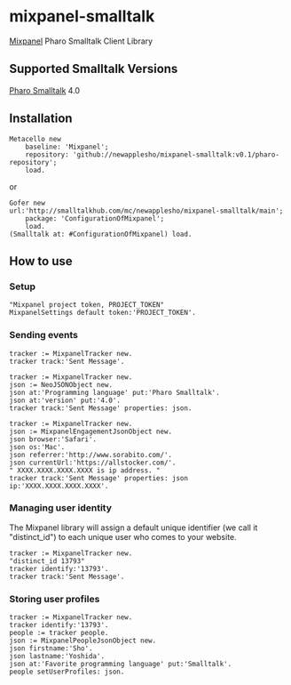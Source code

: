 # mixpanel-smalltalk
[Mixpanel](https://mixpanel.com) Pharo Smalltalk Client Library

## Supported Smalltalk Versions
[Pharo Smalltalk](http://pharo.org/) 4.0

## Installation
```
Metacello new
    baseline: 'Mixpanel';
    repository: 'github://newapplesho/mixpanel-smalltalk:v0.1/pharo-repository';
    load.
```

or

```smalltalk
Gofer new
url:'http://smalltalkhub.com/mc/newapplesho/mixpanel-smalltalk/main';
    package: 'ConfigurationOfMixpanel';
    load.
(Smalltalk at: #ConfigurationOfMixpanel) load.
```


## How to use

### Setup

```smalltalk
"Mixpanel project token, PROJECT_TOKEN"
MixpanelSettings default token:'PROJECT_TOKEN'.
```


### Sending events

```smalltalk
tracker := MixpanelTracker new.
tracker track:'Sent Message'.
```

```smalltalk
tracker := MixpanelTracker new.
json := NeoJSONObject new.
json at:'Programming language' put:'Pharo Smalltalk'.
json at:'version' put:'4.0'.
tracker track:'Sent Message' properties: json.
```

```smalltalk
tracker := MixpanelTracker new.
json := MixpanelEngagementJsonObject new.
json browser:'Safari'.
json os:'Mac'.
json referrer:'http://www.sorabito.com/'.
json currentUrl:'https://allstocker.com/'.
" XXXX.XXXX.XXXX.XXXX is ip address. "
tracker track:'Sent Message' properties: json ip:'XXXX.XXXX.XXXX.XXXX'.
```

### Managing user identity

The Mixpanel library will assign a default unique identifier (we call it "distinct_id") to each unique user who comes to your website.

```smalltalk
tracker := MixpanelTracker new.
"distinct_id 13793"
tracker identify:'13793'.
tracker track:'Sent Message'.
```

### Storing user profiles

```smalltalk
tracker := MixpanelTracker new.
tracker identify:'13793'.
people := tracker people.
json := MixpanelPeopleJsonObject new.
json firstname:'Sho'.
json lastname:'Yoshida'.
json at:'Favorite programming language' put:'Smalltalk'.
people setUserProfiles: json.
```


